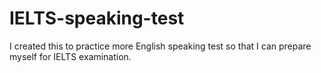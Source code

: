 # IELTS-speaking-test
I created this to practice more English speaking test so that I can prepare myself for IELTS examination. 
